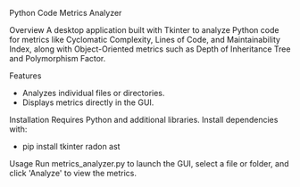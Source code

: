 Python Code Metrics Analyzer

Overview
A desktop application built with Tkinter to analyze Python code for metrics like Cyclomatic Complexity, Lines of Code, and Maintainability Index, along with Object-Oriented metrics such as Depth of Inheritance Tree and Polymorphism Factor.

Features
- Analyzes individual files or directories.
- Displays metrics directly in the GUI.

Installation
Requires Python and additional libraries. Install dependencies with:
- pip install tkinter radon ast


Usage
Run metrics_analyzer.py to launch the GUI, select a file or folder, and click 'Analyze' to view the metrics.
